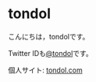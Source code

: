 tondol
====

こんにちは，tondolです。

Twitter IDも[@tondol](https://twitter.com/tondol)です。

個人サイト: [tondol.com](https://tondol.com/)
